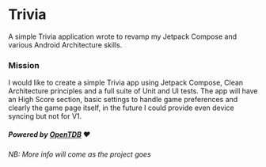 # Trivia
A simple Trivia application wrote to revamp my Jetpack Compose and various Android Architecture skills.


### Mission
I would like to create a simple Trivia app using Jetpack Compose, Clean Architecture principles and a full suite of Unit and UI tests.
The app will have an High Score section, basic settings to handle game preferences and clearly the game page itself, in the future I could provide even device syncing but not for V1.

##### Powered by [OpenTDB](https://opentdb.com/) ❤️


###### NB: More info will come as the project goes

